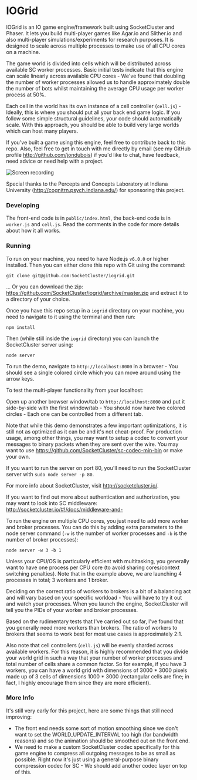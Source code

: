 IOGrid
======

IOGrid is an IO game engine/framework built using SocketCluster and Phaser.
It lets you build multi-player games like Agar.io and Slither.io and also multi-player simulations/experiments for research purposes.
It is designed to scale across multiple processes to make use of all CPU cores on a machine.

The game world is divided into cells which will be distributed across available SC worker processes.
Basic initial tests indicate that this engine can scale linearly across available CPU cores - We've found that doubling
the number of worker processes allowed us to handle approximately double the number of bots whilst maintaining the average CPU usage
per worker process at 50%.

Each cell in the world has its own instance of a cell controller (`cell.js`) - Ideally, this is where you should put all your back end game logic.
If you follow some simple structural guidelines, your code should automatically scale.
With this approach, you should be able to build very large worlds which can host many players.

If you've built a game using this engine, feel free to contribute back to this repo.
Also, feel free to get in touch with me directly by email (see my GitHub profile http://github.com/jondubois) if you'd like to chat, have feedback,
need advice or need help with a project.

<img alt="Screen recording" src="public/img/sc-phaser.gif" title="IOGrid" />

Special thanks to the Percepts and Concepts Laboratory at Indiana University (http://cognitrn.psych.indiana.edu/) for sponsoring this project.

### Developing

The front-end code is in `public/index.html`, the back-end code is in `worker.js` and `cell.js`.
Read the comments in the code for more details about how it all works.

### Running

To run on your machine, you need to have Node.js `v6.0.0` or higher installed.
Then you can either clone this repo with Git using the command:

```
git clone git@github.com:SocketCluster/iogrid.git
```

... Or you can download the zip: https://github.com/SocketCluster/iogrid/archive/master.zip and extract it to a directory of your choice.

Once you have this repo setup in a `iogrid` directory on your machine, you need to navigate to it using the terminal and then run:

```
npm install
```

Then (while still inside the `iogrid` directory) you can launch the SocketCluster server using:

```
node server
```

To run the demo, navigate to `http://localhost:8000` in a browser - You should see a single colored circle which you can move around
using the arrow keys.

To test the multi-player functionality from your localhost:

Open up another browser window/tab to `http://localhost:8000` and put it side-by-side with the first window/tab - You should now
have two colored circles - Each one can be controlled from a different tab.

Note that while this demo demonstrates a few important optimizations, it is still not as optimized as it can be and it's not cheat-proof.
For production usage, among other things, you may want to setup a codec to convert your messages to binary packets when they are sent over the wire.
You may want to use https://github.com/SocketCluster/sc-codec-min-bin or make your own.

If you want to run the server on port 80, you'll need to run the SocketCluster server with `sudo node server -p 80`.

For more info about SocketCluster, visit http://socketcluster.io/.

If you want to find out more about authentication and authorization, you may want to look into SC middleware: http://socketcluster.io/#!/docs/middleware-and-

To run the engine on multiple CPU cores, you just need to add more worker and broker processes.
You can do this by adding extra parameters to the node server command (`-w` is the number of worker processes and `-b` is the number of broker processes):

```
node server -w 3 -b 1
```

Unless your CPU/OS is particularly efficient with multitasking, you generally want to have one process per CPU core (to avoid sharing cores/context switching penalties). Note that in the example above, we are launching 4 processes in total; 3 workers and 1 broker.

Deciding on the correct ratio of workers to brokers is a bit of a balancing act and will vary based on your specific workload - You will have to try it out and watch your processes. When you launch the engine, SocketCluster will tell you the PIDs of your worker and broker processes.

Based on the rudimentary tests that I've carried out so far, I've found that you generally need more workers than brokers. The ratio of workers to brokers that seems
to work best for most use cases is approximately 2:1.

Also note that cell controllers (`cell.js`) will be evenly sharded across available workers. For this reason, it is highly recommended that you divide your world grid
in such a way that your number of worker processes and total number of cells share a common factor. So for example, if you have 3 workers, you can have a world grid with dimensions of 3000 * 3000 pixels made up of 3 cells of dimensions 1000 * 3000 (rectangular cells are fine; in fact, I highly encourage them since they are more efficient).

### More Info

It's still very early for this project, here are some things that still need improving:

- The front end needs some sort of motion smoothing since we don't want to set the WORLD_UPDATE_INTERVAL too high (for bandwidth reasons) and so the animation should be smoothed out on the front end.
- We need to make a custom SocketCluster codec specifically for this game engine to compress all outgoing messages to be as small as possible. Right now it's just using a general-purpose binary compression codec for SC - We should add another codec layer on top of this.
